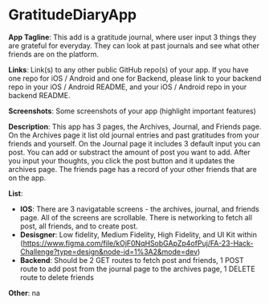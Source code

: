 # GratitudeDiaryApp

__App Tagline__: This add is a gratitude journal, where user input 3 things they are grateful for everyday. They can look at past journals and see what other friends are on the platform.

__Links__: Link(s) to any other public GitHub repo(s) of your app. If you have one repo for iOS / Android and one for Backend, please link to your backend repo in your iOS / Android README, and your iOS / Android repo in your backend README.

__Screenshots__: Some screenshots of your app (highlight important features)

__Description__: This app has 3 pages, the Archives, Journal, and Friends page. On the Archives page it list old journal entries and past gratitudes from your friends and yourself. On the Journal page it includes 3 default input you can post. You can add or substract the amount of post you want to add. After you input your thoughts, you click the post button and it updates the archives page. The friends page has a record of your other friends that are on the app. 

__List__: 
  - __IOS__: There are 3 navigatable screens - the archives, journal, and friends page. All of the screens are scrollable. There is networking to fetch all post, all friends, and to create post.
  - __Desisgner__: Low fidelity, Medium Fidelity, High Fidelity, and UI Kit within (https://www.figma.com/file/kOjF0NqHSobGApZp4ofPuj/FA-23-Hack-Challenge?type=design&node-id=1%3A2&mode=dev)
  - __Backend__: Should be 2 GET routes to fetch post and friends, 1 POST route to add post from the journal page to the archives page, 1 DELETE route to delete friends

__Other__: na
